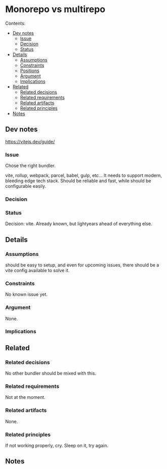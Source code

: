 # Monorepo vs multirepo

Contents:

- [Dev notes](#dev-notes)
  - [Issue](#issue)
  - [Decision](#decision)
  - [Status](#status)
- [Details](#details)
  - [Assumptions](#assumptions)
  - [Constraints](#constraints)
  - [Positions](#positions)
  - [Argument](#argument)
  - [Implications](#implications)
- [Related](#related)
  - [Related decisions](#related-decisions)
  - [Related requirements](#related-requirements)
  - [Related artifacts](#related-artifacts)
  - [Related principles](#related-principles)
- [Notes](#notes)

## Dev notes

https://vitejs.dev/guide/

### Issue

Chose the right bundler.

vite, rollup, webpack, parcel, babel, gulp, etc...
It needs to support modern, bleeding edge tech stack. Should be reliable and fast, while should be configurable easily.

### Decision

### Status

Decision: vite.
Already known, but lightyears ahead of everything else.

## Details

### Assumptions

should be easy to setup, and even for upcoming issues, there should be a vite config available to solve it.

### Constraints

No known issue yet.

### Argument

None.

### Implications

## Related

### Related decisions

No other bundler should be mixed with this.

### Related requirements

Not at the moment.

### Related artifacts

None.

### Related principles

If not working properly, cry. Sleep on it, try again.

## Notes
